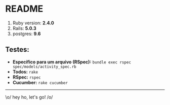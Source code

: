 # README


1. Ruby version: **2.4.0**
2. Rails: **5.0.3**
3. postgres: **9.6**



## Testes:

* **Específico para um arquivo (RSpec):** `bundle exec rspec spec/models/activity_spec.rb`
* **Todos:** `rake`
* **RSpec:** `rspec`
* **Cucumber:** `rake cucumber`

-----
\o/ hey ho, let's go! /o/
